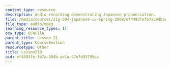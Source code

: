 ```yaml
---
content_type: resource
description: Audio recording demonstrating Japanese pronunciation.
file: /media/courses/21g-504-japanese-iv-spring-2009/ef4493fefb7a394bae1a47e7d93795ca_Lesson21B.mp3
file_type: audio/mpeg
learning_resource_types: []
ocw_type: OCWFile
parent_title: Lesson 21
parent_type: CourseSection
resourcetype: Other
title: Lesson21B
uid: ef4493fe-fb7a-394b-ae1a-47e7d93795ca
---
```

